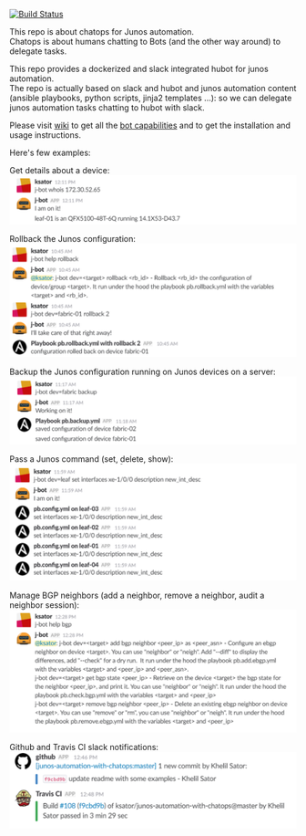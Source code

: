 [![Build Status](https://travis-ci.org/ksator/junos-automation-with-chatops.svg?branch=master)](https://travis-ci.org/ksator/junos-automation-with-chatops)

This repo is about chatops for Junos automation.  
Chatops is about humans chatting to Bots (and the other way around) to delegate tasks.   

This repo provides a dockerized and slack integrated hubot for junos automation.  
The repo is actually based on slack and hubot and junos automation content (ansible playbooks, python scripts, jinja2 templates ...): so we can delegate junos automation tasks chatting to hubot with slack.  

Please visit [wiki](https://github.com/ksator/junos-automation-with-chatops/wiki) to get all the [bot capabilities](https://github.com/ksator/junos-automation-with-chatops/wiki/03.-Bot-capabilities) and to get the installation and usage instructions.  

Here's few examples:    

Get details about a device:  
![whois.png](resources/whois.png)  

Rollback the Junos configuration:  
![rollback.png](resources/rollback.png)  

Backup the Junos configuration running on Junos devices on a server:  
![backup.png](resources/backup.png)  

Pass a Junos command (set, delete, show):  
![set.png](resources/set.png)  

Manage BGP neighbors (add a neighbor, remove a neighbor, audit a neighbor session):  
![bgp.png](resources/bgp.png)  

Github and Travis CI slack notifications:  
![git.png](resources/git.png)  

